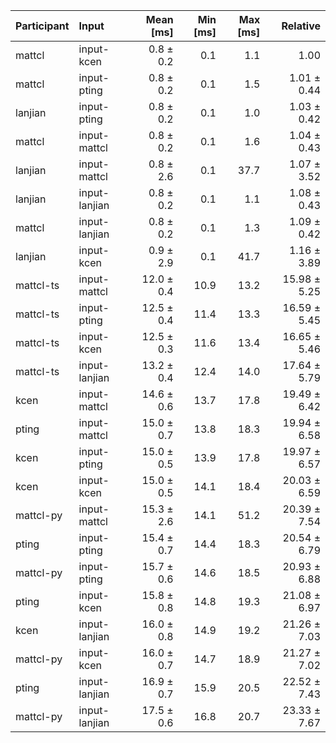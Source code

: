 | Participant | Input | Mean [ms] | Min [ms] | Max [ms] | Relative |
|:---|:---|---:|---:|---:|---:|
| mattcl | input-kcen | 0.8 ± 0.2 | 0.1 | 1.1 | 1.00 |
| mattcl | input-pting | 0.8 ± 0.2 | 0.1 | 1.5 | 1.01 ± 0.44 |
| lanjian | input-pting | 0.8 ± 0.2 | 0.1 | 1.0 | 1.03 ± 0.42 |
| mattcl | input-mattcl | 0.8 ± 0.2 | 0.1 | 1.6 | 1.04 ± 0.43 |
| lanjian | input-mattcl | 0.8 ± 2.6 | 0.1 | 37.7 | 1.07 ± 3.52 |
| lanjian | input-lanjian | 0.8 ± 0.2 | 0.1 | 1.1 | 1.08 ± 0.43 |
| mattcl | input-lanjian | 0.8 ± 0.2 | 0.1 | 1.3 | 1.09 ± 0.42 |
| lanjian | input-kcen | 0.9 ± 2.9 | 0.1 | 41.7 | 1.16 ± 3.89 |
| mattcl-ts | input-mattcl | 12.0 ± 0.4 | 10.9 | 13.2 | 15.98 ± 5.25 |
| mattcl-ts | input-pting | 12.5 ± 0.4 | 11.4 | 13.3 | 16.59 ± 5.45 |
| mattcl-ts | input-kcen | 12.5 ± 0.3 | 11.6 | 13.4 | 16.65 ± 5.46 |
| mattcl-ts | input-lanjian | 13.2 ± 0.4 | 12.4 | 14.0 | 17.64 ± 5.79 |
| kcen | input-mattcl | 14.6 ± 0.6 | 13.7 | 17.8 | 19.49 ± 6.42 |
| pting | input-mattcl | 15.0 ± 0.7 | 13.8 | 18.3 | 19.94 ± 6.58 |
| kcen | input-pting | 15.0 ± 0.5 | 13.9 | 17.8 | 19.97 ± 6.57 |
| kcen | input-kcen | 15.0 ± 0.5 | 14.1 | 18.4 | 20.03 ± 6.59 |
| mattcl-py | input-mattcl | 15.3 ± 2.6 | 14.1 | 51.2 | 20.39 ± 7.54 |
| pting | input-pting | 15.4 ± 0.7 | 14.4 | 18.3 | 20.54 ± 6.79 |
| mattcl-py | input-pting | 15.7 ± 0.6 | 14.6 | 18.5 | 20.93 ± 6.88 |
| pting | input-kcen | 15.8 ± 0.8 | 14.8 | 19.3 | 21.08 ± 6.97 |
| kcen | input-lanjian | 16.0 ± 0.8 | 14.9 | 19.2 | 21.26 ± 7.03 |
| mattcl-py | input-kcen | 16.0 ± 0.7 | 14.7 | 18.9 | 21.27 ± 7.02 |
| pting | input-lanjian | 16.9 ± 0.7 | 15.9 | 20.5 | 22.52 ± 7.43 |
| mattcl-py | input-lanjian | 17.5 ± 0.6 | 16.8 | 20.7 | 23.33 ± 7.67 |
